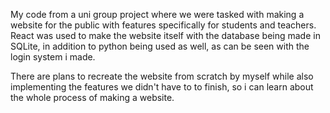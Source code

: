 My code from a uni group project where we were tasked with making a website for the public with features specifically for students and teachers.
React was used to make the website itself with the database being made in SQLite, in addition to python being used as well, as can be seen with the login system i made.

There are plans to recreate the website from scratch by myself while also implementing the features we didn't have to to finish, so i can learn about the whole process of making a website.
